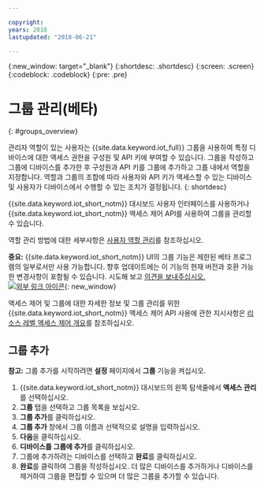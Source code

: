 ```yaml
---

copyright:
years: 2018
lastupdated: "2018-06-21"

---
```


{:new_window: target="\_blank"}
{:shortdesc: .shortdesc}
{:screen: .screen}
{:codeblock: .codeblock}
{:pre: .pre}


# 그룹 관리(베타)
{: #groups_overview}

관리자 역할이 있는 사용자는 {{site.data.keyword.iot_full}} 그룹을 사용하여 특정 디바이스에 대한 액세스 권한을 구성원 및 API 키에 부여할 수 있습니다. 그룹을 작성하고 그룹에 디바이스를 추가한 후 구성원과 API 키를 그룹에 추가하고 그룹 내에서 역할을 지정합니다. 역할과 그룹의 조합에 따라 사용자와 API 키가 액세스할 수 있는 디바이스 및 사용자가 디바이스에서 수행할 수 있는 조치가 결정됩니다.
{: shortdesc}

{{site.data.keyword.iot_short_notm}} 대시보드 사용자 인터페이스를 사용하거나 {{site.data.keyword.iot_short_notm}} 액세스 제어 API를 사용하여 그룹을 관리할 수 있습니다.

역할 관리 방법에 대한 세부사항은 [사용자 역할 관리](managing_user_roles.html#managing-user-roles)를 참조하십시오. 

**중요:** {{site.data.keyword.iot_short_notm}} UI의 그룹 기능은 제한된 베타 프로그램의 일부로서만 사용 가능합니다. 향후 업데이트에는 이 기능의 현재 버전과 호환 가능한 변경사항이 포함될 수 있습니다. 시도해 보고 [의견을 보내주십시오. ![외부 링크 아이콘](../../icons/launch-glyph.svg)](https://developer.ibm.com/answers/smart-spaces/17/internet-of-things.html){: new_window}

액세스 제어 및 그룹에 대한 자세한 정보 및 그룹 관리를 위한 {{site.data.keyword.iot_short_notm}} 액세스 제어 API 사용에 관한 지시사항은 [리소스 레벨 액세스 제어 개요](reference/rlac_overview.html#RLAC_overview)를 참조하십시오.

## 그룹 추가

**참고:** 그룹 추가를 시작하려면 **설정** 페이지에서 **그룹** 기능을 켜십시오. 

1. {{site.data.keyword.iot_short_notm}} 대시보드의 왼쪽 탐색줄에서 **액세스 관리**를 선택하십시오.
2. **그룹** 탭을 선택하고 그룹 목록을 보십시오.
3. **그룹 추가**를 클릭하십시오.
4. **그룹 추가** 창에서 그룹 이름과 선택적으로 설명을 입력하십시오.
5. **다음**을 클릭하십시오.
6. **디바이스를 그룹에 추가**를 클릭하십시오.
7. 그룹에 추가하려는 디바이스를 선택하고 **완료**를 클릭하십시오.
8. **완료**를 클릭하여 그룹을 작성하십시오.
더 많은 디바이스를 추가하거나 디바이스를 제거하여 그룹을 편집할 수 있으며 더 많은 그룹을 추가할 수 있습니다.


